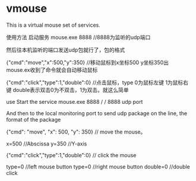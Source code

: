 # vmouse
This is a virtual mouse set of services.


使用方法
启动服务
mouse.exe  8888  //8888为监听的udp端口


然后往本机监听的端口发送udp包就行了，包的格式


{"cmd":"move","x":500,"y":350} //移动鼠标到x坐标500 y坐标350出 mouse.ex收到了命令就会自动移动鼠标

{"cmd":"click","type":1,"double":0} //点击鼠标，type 0为鼠标左键 1为鼠标右键   double表示双击0为不双击，1为双击。就这么简单


use
Start the service
mouse.exe 8888 / / 8888  udp port


And then to the local monitoring port to send udp package on the line, the format of the package

{"cmd": "move", "x": 500, "y": 350} // move the mouse。

x=500  //Abscissa
y=350  //Y-axis
  

{"cmd":"click","type":1,"double":0}  // click the mouse

type=0  //left mouse  button
type=0  //right mouse  button
double=0 //double click